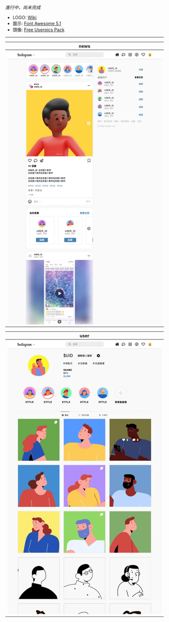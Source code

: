 
*進行中，尚未完成*

- LOGO: [Wiki](https://zh.m.wikipedia.org/zh-tw/File:Instagram_logo.svg)
- 圖示: [Font Awesome 5.1](https://fontawesome.com)
- 頭像: [Free Userpics Pack](https://userpics.craftwork.design)

***

| news |
| - |
| ![](preview/news.jpg)

| user |
| - |
| ![](preview/user.jpg)